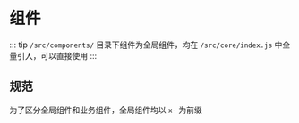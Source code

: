 # 组件

::: tip
`/src/components/` 目录下组件为全局组件，均在 `/src/core/index.js` 中全量引入，可以直接使用
:::


## 规范

为了区分全局组件和业务组件，全局组件均以 `x-` 为前缀
